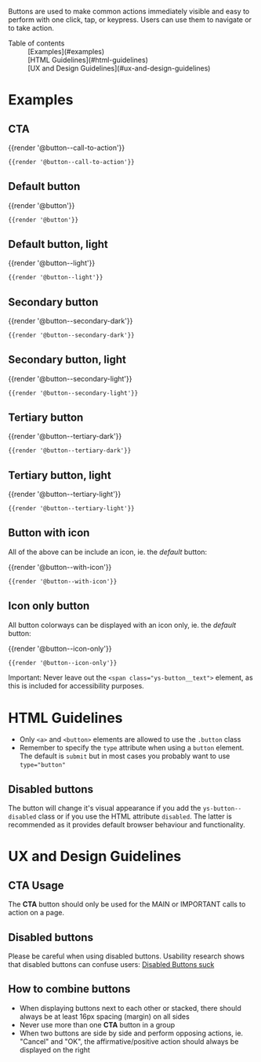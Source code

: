 Buttons are used to make common actions immediately visible and easy to perform with one click, tap, or keypress. Users can use them to navigate or to take action.

<nav class="element-navigation">
  <dl class="element-navigation__list">
    <dt class="element-navigation__title">Table of contents</dt>
    <dd class="element-navigation__item">[Examples](#examples)</dd>
    <dd class="element-navigation__item">[HTML Guidelines](#html-guidelines)</dd>
    <dd class="element-navigation__item">[UX and Design Guidelines](#ux-and-design-guidelines)</dd>
  </dl>
</nav>

# Examples
## CTA
<div class="element-preview">
  <div class="element-preview__inner">{{render '@button--call-to-action'}}</div>
</div>

```html
{{render '@button--call-to-action'}}
```

## Default button
<div class="element-preview">
  <div class="element-preview__inner">{{render '@button'}}</div>
</div>

```html
{{render '@button'}}
```

## Default button, light
<div class="element-preview element-preview--dark">
  <div class="element-preview__inner">{{render '@button--light'}}</div>
</div>

```html
{{render '@button--light'}}
```


## Secondary button
<div class="element-preview">
  <div class="element-preview__inner">{{render '@button--secondary-dark'}}</div>
</div>

```html
{{render '@button--secondary-dark'}}
```

## Secondary button, light
<div class="element-preview element-preview--dark">
  <div class="element-preview__inner">{{render '@button--secondary-light'}}</div>
</div>

```html
{{render '@button--secondary-light'}}
```

## Tertiary button
<div class="element-preview">
  <div class="element-preview__inner">{{render '@button--tertiary-dark'}}</div>
</div>

```html
{{render '@button--tertiary-dark'}}
```

## Tertiary button, light
<div class="element-preview element-preview--dark">
  <div class="element-preview__inner">{{render '@button--tertiary-light'}}</div>
</div>

```html
{{render '@button--tertiary-light'}}
```

## Button with icon
All of the above can be include an icon, ie. the *default* button:
<div class="element-preview">
  <div class="element-preview__inner">{{render '@button--with-icon'}}</div>
</div>

```html
{{render '@button--with-icon'}}
```

## Icon only button
All button colorways can be displayed with an icon only, ie. the *default* button:
<div class="element-preview">
  <div class="element-preview__inner">{{render '@button--icon-only'}}</div>
</div>

```html
{{render '@button--icon-only'}}
```
Important: Never leave out the `<span class="ys-button__text">` element, as this is included for accessibility purposes.


# HTML Guidelines
 - Only `<a>` and `<button>` elements are allowed to use the `.button` class
 - Remember to specify the `type` attribute when using a `button` element. The default is `submit` but in most cases you probably want to use `type="button"`

## Disabled buttons
The button will change it's visual appearance if you add the `ys-button--disabled` class or if you use the HTML attribute `disabled`. The latter is recommended as it provides default browser behaviour and functionality.

# UX and Design Guidelines
## CTA Usage
The **CTA** button should only be used for the MAIN or IMPORTANT calls to action on a page.

## Disabled buttons
Please be careful when using disabled buttons. Usability research shows that disabled buttons can confuse users: [Disabled Buttons suck](https://axesslab.com/disabled-buttons-suck/)

## How to combine buttons
- When displaying buttons next to each other or stacked, there should always be at least 16px spacing (margin) on all sides
- Never use more than one **CTA** button in a group
- When two buttons are side by side and perform opposing actions, ie. "Cancel" and "OK", the affirmative/positive action should always be displayed on the right


